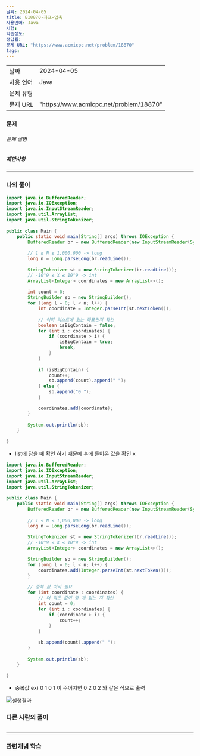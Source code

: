 ```yaml
---
날짜: 2024-04-05
title: B18870-좌표-압축
사용언어: Java
시험: 
학습정도: 
정답률: 
문제 URL: "https://www.acmicpc.net/problem/18870"
tags:
---
```


|        |                     |
| ------ | ------------------- |
| 날짜     | 2024-04-05 |
| 사용 언어  | Java                |
| 문제 유형  |   |
| 문제 URL | "https://www.acmicpc.net/problem/18870"           |



### 문제

###### 문제 설명


##### 제한사항


---

### 나의 풀이

```java
import java.io.BufferedReader;  
import java.io.IOException;  
import java.io.InputStreamReader;  
import java.util.ArrayList;  
import java.util.StringTokenizer;  
  
public class Main {  
    public static void main(String[] args) throws IOException {  
        BufferedReader br = new BufferedReader(new InputStreamReader(System.in));  
  
        // 1 ≤ N ≤ 1,000,000 -> long  
        long n = Long.parseLong(br.readLine());  
  
        StringTokenizer st = new StringTokenizer(br.readLine());  
        // -10^9 ≤ X ≤ 10^9 -> int  
        ArrayList<Integer> coordinates = new ArrayList<>();  
  
        int count = 0;  
        StringBuilder sb = new StringBuilder();  
        for (long l = 0; l < n; l++) {  
            int coordinate = Integer.parseInt(st.nextToken());  
  
            // 이미 리스트에 있는 좌표인지 확인  
            boolean isBigContain = false;  
            for (int i : coordinates) {  
                if (coordinate > i) {  
                    isBigContain = true;  
                    break;  
                }  
            }  
  
            if (isBigContain) {  
                count++;  
                sb.append(count).append(" ");  
            } else {  
                sb.append("0 ");  
            }

			coordinates.add(coordinate);
        }  
  
        System.out.println(sb);  
    }  
  
}
```
- list에 담을 때 확인 하기 때문에 후에 들어온 값을 확인 x

``` Java
import java.io.BufferedReader;  
import java.io.IOException;  
import java.io.InputStreamReader;  
import java.util.ArrayList;  
import java.util.StringTokenizer;  
  
public class Main {  
    public static void main(String[] args) throws IOException {  
        BufferedReader br = new BufferedReader(new InputStreamReader(System.in));  
  
        // 1 ≤ N ≤ 1,000,000 -> long  
        long n = Long.parseLong(br.readLine());  
  
        StringTokenizer st = new StringTokenizer(br.readLine());  
        // -10^9 ≤ X ≤ 10^9 -> int  
        ArrayList<Integer> coordinates = new ArrayList<>();  
  
        StringBuilder sb = new StringBuilder();  
        for (long l = 0; l < n; l++) {  
            coordinates.add(Integer.parseInt(st.nextToken()));  
        }  
  
        // 중복 값 처리 필요  
        for (int coordinate : coordinates) {  
            // 더 작은 값이 몇 개 있는 지 확인  
            int count = 0;  
            for (int i : coordinates) {  
                if (coordinate > i) {  
                    count++;  
                }  
            }  
  
            sb.append(count).append(" ");  
        }  
  
        System.out.println(sb);  
    }  
  
}
```
- 중복값 ex) 0 1 0 1 이 주어지면 0 2 0 2 와 같은 식으로 출력

![실행결과](/assets/CodingTest/B18870.png)
### 다른 사람의 풀이

```java

```

---
### 관련개념 학습
